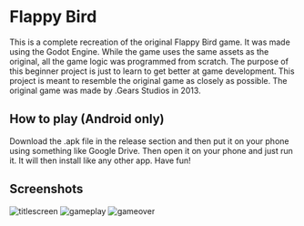 # Flappy Bird
This is a complete recreation of the original Flappy Bird game. It was made using the Godot Engine. While the game uses the same assets as the original, all the game logic was programmed from scratch. The purpose of this beginner project is just to learn to get better at game development. This project is meant to resemble the original game as closely as possible. The original game was made by .Gears Studios in 2013.

## How to play (Android only)
Download the .apk file in the release section and then put it on your phone using something like Google Drive. Then open it on your phone and just run it. It will then install like any other app. Have fun!

## Screenshots
![titlescreen](https://github.com/user-attachments/assets/5675a3b8-6e87-4af2-b780-68596f0e58a5)
![gameplay](https://github.com/user-attachments/assets/8b67eae5-9cac-44c8-b6b3-294f63a366dc)
![gameover](https://github.com/user-attachments/assets/a15dd2fa-c71f-4a49-9ea7-d81f5cc65c57)
